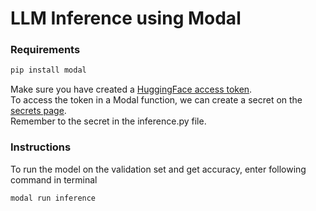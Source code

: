 # LLM Inference using Modal

### Requirements
```bash
pip install modal
```

Make sure you have created a [HuggingFace access token](https://huggingface.co/settings/tokens).<br>
To access the token in a Modal function, we can create a secret on the [secrets page](https://modal.com/secrets).<br>
Remember to the secret in the inference.py file.<br>

### Instructions
To run the model on the validation set and get accuracy, enter following command in terminal
<br>
```bash
modal run inference
```
